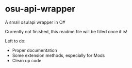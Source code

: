 # osu-api-wrapper
A small osu!api wrapper in C#

Currently not finished, this readme file will be filled once it is!

Left to do:
* Proper documentation
* Some extension methods, especially for Mods
* Clean up code